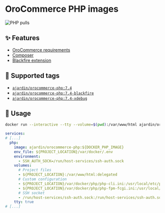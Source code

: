 OroCommerce PHP images
======================
![PHP pulls](https://img.shields.io/docker/pulls/ajardin/orocommerce-php?style=for-the-badge)

✨ Features
-----------
* [OroCommerce requirements][1]
* [Composer][2]
* [Blackfire extension][3]

🐳 Supported tags
-----------------
* [`ajardin/orocommerce-php:7.4`](/orocommerce/php/7.4/Dockerfile)
* [`ajardin/orocommerce-php:7.4-blackfire`](/orocommerce/php/7.4/blackfire/Dockerfile)
* [`ajardin/orocommerce-php:7.4-xdebug`](/orocommerce/php/7.4/xdebug/Dockerfile)

🚀 Usage
--------
```bash
docker run --interactive --tty --volume=$(pwd):/var/www/html ajardin/orocommerce-php:latest sh
```

```yaml
services:
# [...]
  php:
    image: ajardin/orocommerce-php:${DOCKER_PHP_IMAGE}
    env_file: ${PROJECT_LOCATION}/var/docker/.env
    environment:
      - SSH_AUTH_SOCK=/run/host-services/ssh-auth.sock
    volumes:
      # Project files
      - ${PROJECT_LOCATION}:/var/www/html:delegated
      # Custom configuration
      - ${PROJECT_LOCATION}/var/docker/php/php-cli.ini:/usr/local/etc/php/php-cli.ini:ro
      - ${PROJECT_LOCATION}/var/docker/php/php-fpm-fcgi.ini:/usr/local/etc/php/php-fpm-fcgi.ini:ro
      # SSH socket
      - /run/host-services/ssh-auth.sock:/run/host-services/ssh-auth.sock
    tty: true
# [...]
```

<!-- Resources -->
[1]: https://doc.oroinc.com/backend/setup/system-requirements/
[2]: https://getcomposer.org/
[3]: https://blackfire.io/docs/introduction
